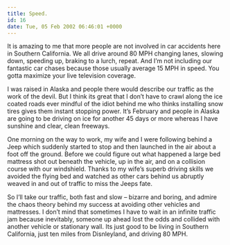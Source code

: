 ```yaml
---
title: Speed.
id: 16
date: Tue, 05 Feb 2002 06:46:01 +0000
---
```


It is amazing to me that more people are not involved in car accidents here in Southern California. We all drive around 80 <span class="caps">MPH</span> changing lanes, slowing down, speeding up, braking to a lurch, repeat. And I’m not including our fantastic car chases because those usually average 15 <span class="caps">MPH</span> in speed. You gotta maximize your live television coverage.  

I was raised in Alaska and people there would describe our traffic as the work of the devil. But I think its great that I don’t have to crawl along the ice coated roads ever mindful of the idiot behind me who thinks installing snow tires gives them instant stopping power. It’s February and people in Alaska are going to be driving on ice for another 45 days or more whereas I have sunshine and clear, clean freeways.  

One morning on the way to work, my wife and I were following behind a Jeep which suddenly started to stop and then launched in the air about a foot off the ground. Before we could figure out what happened a large bed mattress shot out beneath the vehicle, up in the air, and on a collision course with our windshield. Thanks to my wife’s superb driving skills we avoided the flying bed and watched as other cars behind us abruptly weaved in and out of traffic to miss the Jeeps fate.  

So I’ll take our traffic, both fast and slow – bizarre and boring, and admire the chaos theory behind my success at avoiding other vehicles and mattresses. I don’t mind that sometimes I have to wait in an infinite traffic jam because inevitably, someone up ahead lost the odds and collided with another vehicle or stationary wall. Its just good to be living in Southern California, just ten miles from Disnleyland, and driving 80 <span class="caps">MPH</span>.





